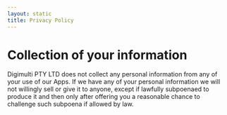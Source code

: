 ```yaml
---
layout: static
title: Privacy Policy
---
```


# Collection of your information

Digimulti PTY LTD does not collect any personal information from any of your use of our Apps. If we have any of your personal information we will not willingly sell or give it to anyone, except if lawfully subpoenaed to produce it and then only after offering you a reasonable chance to challenge such subpoena if allowed by law.